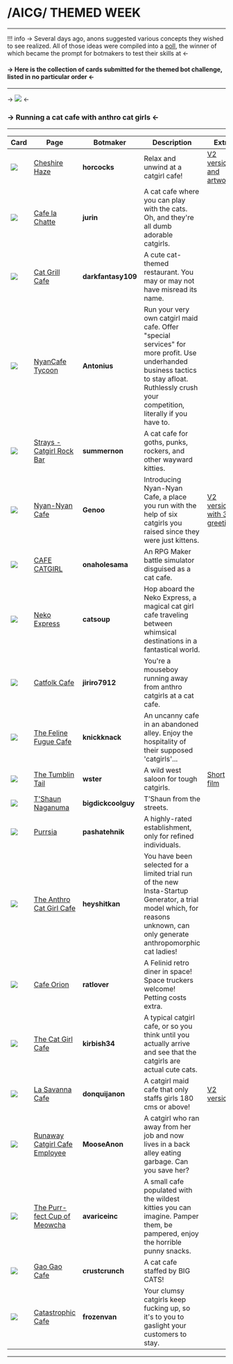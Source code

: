 # /AICG/ THEMED WEEK
***
!!! info
	-> Several days ago, anons suggested various concepts they wished to see realized. All of those ideas were compiled into a [poll](https://strawpoll.com/polls/eJnvvop39nv/results), the winner of which became the prompt for botmakers to test their skills at <-
#### -> Here is the collection of cards submitted for the themed bot challenge, listed in no particular order <-
***
-> ![](https://files.catbox.moe/iqykod.jpg) <-
### -> Running a cat cafe with anthro cat girls <-
***
Card | Page | Botmaker | Description | Extra
------ | ------ | ------ | ----- | -----
![](https://files.catbox.moe/99b2w7.png) | [Cheshire Haze](https://www.chub.ai/characters/horcocks/cheshire-haze) | **horcocks** | Relax and unwind at a catgirl cafe! | [V2 version and artwork](https://rentry.org/cheshirehaze)
![](https://files.catbox.moe/x1xnij.png) | [Cafe la Chatte](https://www.chub.ai/characters/jurin/cafe-la-chatte) | **jurin** | A cat cafe where you can play with the cats. Oh, and they're all dumb adorable catgirls. |
![](https://files.catbox.moe/pcci4n.png) | [Cat Grill Cafe](https://www.chub.ai/characters/darkfantasy109/cat-grill-cafe) | **darkfantasy109** | A cute cat-themed restaurant. You may or may not have misread its name. |
![](https://files.catbox.moe/vla1m3.png) | [NyanCafe Tycoon](https://www.chub.ai/characters/Antonius/nyancafe-tycoon) | **Antonius** | Run your very own catgirl maid cafe. Offer "special services" for more profit. Use underhanded business tactics to stay afloat. Ruthlessly crush your competition, literally if you have to. |
![](https://files.catbox.moe/1lk4xz.png) | [Strays - Catgirl Rock Bar](https://www.chub.ai/characters/summernon/strays-catgirl-rock-bar) | **summernon** | A cat cafe for goths, punks, rockers, and other wayward kitties. |
![](https://files.catbox.moe/6gflzf.png) | [Nyan-Nyan Cafe](https://www.chub.ai/characters/Genoo/nyan-nyan-cafe) | **Genoo** | Introducing Nyan-Nyan Cafe, a place you run with the help of six catgirls you raised since they were just kittens. | [V2 version with 3 greetings](https://files.catbox.moe/ufvuys.png)
![](https://files.catbox.moe/krueay.png) | [CAFE CATGIRL](https://www.chub.ai/characters/onaholesama/cafe-catgirl) | **onaholesama** | An RPG Maker battle simulator disguised as a cat cafe. |
![](https://files.catbox.moe/gyuc7z.png) | [Neko Express](https://www.chub.ai/characters/catsoup/neko-express) | **catsoup** | Hop aboard the Neko Express, a magical cat girl cafe traveling between whimsical destinations in a fantastical world.
![](https://files.catbox.moe/r5r385.png) | [Catfolk Cafe](https://www.chub.ai/characters/jiriro7912/catfolk-cafe) | **jiriro7912** | You're a mouseboy running away from anthro catgirls at a cat cafe. |
![](https://files.catbox.moe/ou7yck.png) | [The Feline Fugue Cafe](https://www.chub.ai/characters/knickknack/the-feline-fugue-cafe) | **knickknack** | An uncanny cafe in an abandoned alley. Enjoy the hospitality of their supposed 'catgirls'... |
![](https://files.catbox.moe/jsp92o.png) | [The Tumblin Tail](https://www.chub.ai/characters/wster/the-tumblin-tail) | **wster** | A wild west saloon for tough catgirls. | [Short film](https://files.catbox.moe/g8iai6.webm)
![](https://files.catbox.moe/9bko1l.png) | [T'Shaun Naganuma](https://www.chub.ai/characters/bigdickcoolguy/tshaun-naganuma) | **bigdickcoolguy** | T’Shaun from the streets. |
![](https://files.catbox.moe/5sor6f.png) | [Purrsia](https://www.chub.ai/characters/pashatehink/Purrsia) | **pashatehnik** | A highly-rated establishment, only for refined individuals. |
![](https://files.catbox.moe/2ijqf3.png) | [The Anthro Cat Girl Cafe](https://www.chub.ai/characters/heyshitkan/the-anthro-cat-girl-cafe) | **heyshitkan** | You have been selected for a limited trial run of the new Insta-Startup Generator, a trial model which, for reasons unknown, can only generate anthropomorphic cat ladies! |
![](https://files.catbox.moe/6y2fxz.png) | [Cafe Orion](https://www.chub.ai/characters/ratlover/cafe-orion) | **ratlover** | A Felinid retro diner in space! Space truckers welcome! Petting costs extra. |
![](https://files.catbox.moe/af6hw0.png) | [The Cat Girl Cafe](https://www.chub.ai/characters/kirbish34/the-cat-girl-cafe) | **kirbish34** | A typical catgirl cafe, or so you think until you actually arrive and see that the catgirls are actual cute cats. |
![](https://files.catbox.moe/4xxbbc.png) | [La Savanna Cafe](https://www.chub.ai/characters/donquijanon/la-savanna-cafe) | **donquijanon** | A catgirl maid cafe that only staffs girls 180 cms or above! | [V2 version](https://files.catbox.moe/ime4xf.png)
![](https://files.catbox.moe/ymaxym.png) | [Runaway Catgirl Cafe Employee](https://www.chub.ai/characters/MooseAnon/runaway-cagirl-cafe-employee) | **MooseAnon** | A catgirl who ran away from her job and now lives in a back alley eating garbage. Can you save her? |
![](https://files.catbox.moe/3zumv1.png) | [The Purr-fect Cup of Meowcha](https://www.chub.ai/characters/avariceinc/the-purr-fect-cup-of-meowcha) | **avariceinc** | A small cafe populated with the wildest kitties you can imagine. Pamper them, be pampered, enjoy the horrible punny snacks. |
![](https://files.catbox.moe/9l8mq3.png) | [Gao Gao Cafe](https://www.chub.ai/characters/crustcrunch/gao-gao-cafe) | **crustcrunch** | A cat cafe staffed by BIG CATS! |
![](https://files.catbox.moe/kapc4e.png) | [Catastrophic Cafe](https://www.chub.ai/characters/frozenvan/catastrophic-cafe) | **frozenvan** | Your clumsy catgirls keep fucking up, so it's to you to gaslight your customers to stay. |

***